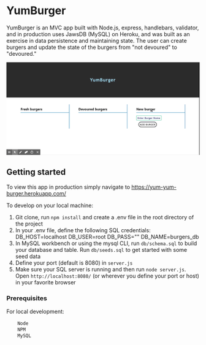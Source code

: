 # YumBurger

YumBurger is an MVC app built with Node.js, express, handlebars, validator, and in production uses JawsDB (MySQL) on Heroku, and was built as an exercise in data persistence and maintaining state. The user can create burgers and update the state of the burgers from "not devoured" to "devoured." 

![](burger.gif)

## Getting started

To view this app in production simply navigate to https://yum-yum-burger.herokuapp.com/ 

To develop on your local machine:

1) Git clone, run `npm install` and create a .env file in the root directory of the project
2) In your .env file, define the following SQL credentials:
    DB_HOST=localhost
    DB_USER=root
    DB_PASS=""
    DB_NAME=burgers_db
3) In MySQL workbench or using the mysql CLI, run `db/schema.sql` to build your database and table. Run `db/seeds.sql` to get started with some seed data
4) Define your port (default is 8080) in `server.js`
5) Make sure your SQL server is running and then run `node server.js`. Open `http://localhost:8080/` (or wherever you define your port or host) in your favorite browser

### Prerequisites

For local development: 
```
    Node
    NPM
    MySQL 
```
